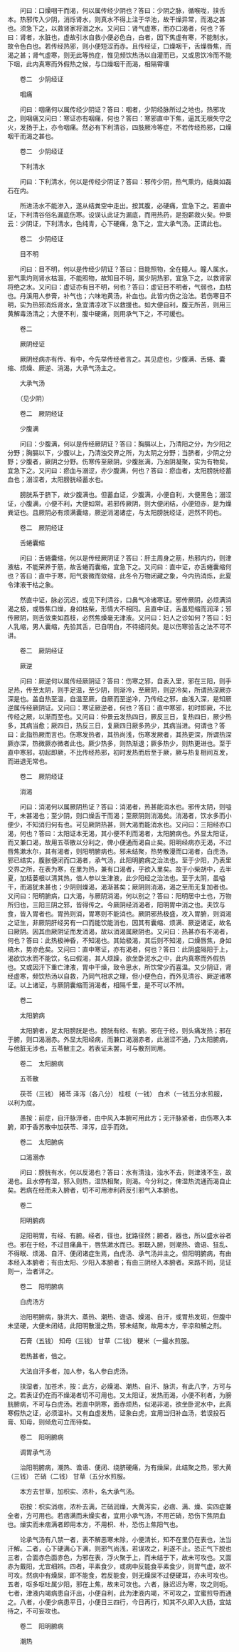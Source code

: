<!-- { "loadSidebar": true } -->
　　问曰：口燥咽干而渴，何以属传经少阴也？答曰：少阴之脉，循喉咙，挟舌本。热邪传入少阴，消烁肾水，则真水不得上注于华池，故干燥异常，而渴之甚也。须急下之，以救肾家将涸之水。又问曰：肾气虚寒，而亦口渴者，何也？答曰：肾者，水脏也，虚故引水自救小便必色白，白者，因下焦虚有寒，不能制水，故令色白也。若传经热邪，则小便短涩而赤。且传经证，口燥咽干，舌燥唇焦，而渴之甚；肾气虚寒，则无此等热症，惟见频饮热汤以自灌而已，又或思饮冷而不能下咽，此内真寒而外假热之候，与口燥咽干而渴，相隔霄壤

　　卷二　少阴经证

　　咽痛

　　问曰：咽痛何以属传经少阴证？答曰：咽者，少阴经脉所过之地也，热邪攻之，则咽痛又问曰：寒证亦有咽痛，何也？答曰：寒邪直中下焦，逼其无根失守之火，发扬于上，亦令咽痛。然必有下利清谷，四肢厥冷等症，不若传经热邪，口燥咽干而渴之甚也。

　　卷二　少阴经证

　　下利清水

　　问曰：下利清水，何以是传经少阴证？答曰：邪传少阴，热气熏灼，结粪如磊石在内。

　　所进汤水不能渗入，遂从结粪空中走出。按其腹，必硬痛，宜急下之。若直中证，下利清谷俗名漏底伤寒。设误认此证为漏底，而用热药，是抱薪救火矣。仲景云：少阴证，下利清水，色纯青，心下硬痛，急下之，宜大承气汤。正谓此也。

　　卷二　少阴经证

　　目不明

　　问曰：目不明，何以是传经少阴证？答曰：目能照物，全在瞳人。瞳人属水，邪气熏灼则肾水枯涸，不能照物，故知目不明，属少阴热邪，宜急下之，以救肾家将绝之水。又问曰：虚证亦有目不明，何也？答曰：虚证目不明者，气弱也，血枯也。丹溪用人参膏，补气也；六味地黄汤，补血也。此皆内伤之治法。若伤寒目不明，实为热邪消烁肾水，急宜清凉攻下以救援也。如大便自利，腹无所苦，则用三黄解毒汤清之；大便不利，腹中硬痛，则用承气下之，不可缓也。

　　卷二

　　厥阴经证

　　厥阴经病亦有传、有中，今先举传经者言之。其见症也，少腹满、舌蜷、囊缩、烦燥、厥逆、消渴，大承气汤主之。

　　大承气汤

　　（见少阴）

　　卷二　厥阴经证

　　少腹满

　　问曰：少腹满，何以是传经厥阴证？答曰：胸膈以上，乃清阳之分，为少阳之分野；胸膈以下，少腹以上，乃清浊交界之所，为太阴之分野；当脐者，少阴之分野；少腹者，厥阴之分野。伤寒传至厥阴，少腹胀满，乃浊阴凝聚，实为有物矣，宜急下之。又问曰：瘀血与溺涩，亦少腹满，何也？答曰：瘀血者，太阳膀胱经蓄血也；溺涩者，太阳膀胱经蓄水也。

　　膀胱系于脐下，故少腹满也。但蓄血证，少腹满，小便自利，大便黑色；溺涩证，小腹满，小便不利，大便如常。若邪传厥阴，则大便闭结，小便短赤，是为燥粪证也。且厥阴必有烦满囊缩，厥逆消渴诸症，与太阳膀胱经证，迥然不同也。

　　卷二　厥阴经证

　　舌蜷囊缩

　　问曰：舌蜷囊缩，何以是传经厥阴证？答曰：肝主周身之筋，热邪内灼，则津液枯，不能荣养于筋，故舌蜷而囊缩，宜急下之。又问曰：直中证，亦舌蜷囊缩何也？答曰：直中于寒，阳气衰微而敛缩，此冬令万物闭藏之象，今内热消烁，此夏令津液干枯之象。

　　然直中证，脉必沉迟，或见下利清谷，口鼻气冷诸寒证。邪传厥阴，必烦满消渴之极，或唇焦口燥，身如枯柴，形情大不相同。且直中证，舌虽短缩而润泽；邪传厥阴，则舌敛束如荔枝，必然焦燥毫无津液。又问曰：妇人之诊如何？答曰：妇人乳缩，男人囊缩，先验其舌，已自明白，不待细问矣。是以伤寒验舌之法不可不讲。

　　卷二　厥阴经证

　　厥逆

　　问曰：厥逆何以属传经厥阴证？答曰：伤寒之邪，自表入里，邪在三阳，则手足热，传至太阴，则手足温，至少阴，则渐冷，至厥阴，则逆冷矣，所谓热深厥亦深是也。盖自热至温，自温至厥，自厥而至逆冷，乃传经之邪，由浅入深，是知厥逆属传经厥阴证。又问曰：寒证厥逆者，何也？答曰：直中寒邪，初时即厥，不比传经之厥，以渐而至也。又问曰：仲景云发热四日，厥反三日，复热四日，厥少热多，其病当愈；厥四日，热反三日，复厥四日厥多热少，其病当进。何谓也？答曰：此指热厥而言也。伤寒发热者，其热尚浅，伤寒发厥者，其热更深，所谓热深厥亦深，热微厥亦微者此也。厥少热多，则热渐退；厥多热少，则热更进也。至于直中寒邪，初起即厥，不比传经热邪，初时发热而后至于厥，厥与热复相间互发，而进退无常也。

　　卷二　厥阴经证

　　消渴

　　问曰：消渴何以属厥阴热证？答曰：消渴者，热甚能消水也。邪传太阴，则嗌干，未甚渴也；至少阴，则口燥舌干而渴；至厥阴则消渴矣。消渴者，饮水多而小便少，不知消归何有也。可见厥阴热甚，则大渴而能消水也。又问曰：三阳经亦口渴，何也？答曰：太阳证本无渴，其小便不利而渴者，太阳腑病也。外显太阳证，而又兼口渴，故用五苓散以分利之，俾小便通而渴自止矣。阳明经病亦无渴，不过唇焦漱水尔，其有渴者，则阳明腑病也。邪未结聚，热势散漫而口渴者，白虎汤，邪已结实，腹胀便闭而口渴者，承气汤，此阳明腑病之治法也。至于少阳，乃表里交界之所，在表为寒，在里为热，兼有口渴者，乎欲入里矣。故于小柴胡中，去半夏，加栝蒌根以清其热，倍人参以生津液，此少阳经之治法也。至于太阴，虽嗌干，而渴犹未甚也；少阴则燥渴，渴渐甚矣；厥阴则消渴，渴之至而无复加者也。又问曰：阳明腑病，口大渴，与厥阴消渴，何以别之？答曰：阳明居中土也，万物所归也，三阳三阴之邪，皆得传之。今厥阴经消渴者，阳明胃中消之也。夫饮与食，皆入胃者也。胃热则消，胃寒则不能消也。厥阴邪热极盛，攻入胃腑，则消渴之证生，非厥阴肝经另有一口而能饮能消也，因其有囊缩、烦满、厥逆诸证，故名曰厥阴。因其由厥阴证而发消渴，故以消渴属厥阴也。又问曰：热甚亦有不渴者，何也？答曰：此热极神昏，不知渴也。其始极渴，其后则不知渴，口燥唇焦，身如槁木，势亦危矣。又问曰：直中寒证，亦有渴者，何也？答曰：此阴盛隔阳于上，渴欲饮水而不能饮，名曰假渴，其人烦躁，欲坐卧泥水之中，此内真寒而外假热也。又或因汗下重亡津液，胃中干燥，致令思水，所饮常少而喜温。又少阴证，肾经虚寒，频饮热汤以自救，乃同气相求之理，但小便色白，而外见清谷、厥逆诸寒证。以上诸证，与厥阴囊缩而消渴者，相隔千里，是不可以不辨。

　　卷二

　　太阳腑病

　　太阳腑者，足太阳膀胱是也。膀胱有经、有腑。邪在于经，则头痛发热；邪在于腑，则口渴溺赤。外显太阳经病，而兼口渴溺赤者，此溺涩不通，乃太阳腑病，与他脏无涉也，五苓散主之。若表证未罢，可与散剂同用。

　　卷二　太阳腑病

　　五苓散

　　茯苓（三钱） 猪苓 泽泻（各八分） 桂枝（一钱） 白术（一钱五分水煎服，以利为度。

　　愚按：前症，自汗脉浮者，由中风入本腑可用此方；无汗脉紧者，由伤寒入本腑，即于香苏散中加茯苓、泽泻，应手而效。

　　卷二　太阳腑病

　　口渴溺赤

　　问曰：膀胱有水，何以反渴也？答曰：水有清浊，浊水不去，则津液不生，故渴也。且水停有湿，邪入则热，湿热相聚，则渴。今分利之，俾湿热流通而渴自止矣。若病在经而未入腑者，切不可用渗利药反引邪气入本腑也。

　　卷二

　　阳明腑病

　　足阳明胃，有经、有腑。经者，径也，犹路径然；腑者，器也，所以盛水谷者也。邪在于经，不过目痛鼻干，唇焦漱水而已。邪既入腑，则潮热、谵语、狂乱、不得眠、烦渴、自汗、便闭诸症生焉，白虎汤、承气汤并主之。但阳明腑病，有由本经入本腑者；有由太阳、少阳入本腑者；有由三阴经入本腑者。来路不同，见证则一，治者详之。

　　卷二　阳明腑病

　　白虎汤方

　　治阳明腑病，脉洪大、蒸热、潮热、谵语、燥渴、自汗，或胃热发斑，但腹中未坚硬，大便未闭结，此阳明散漫之热，邪未结聚，故用本方，辛凉和解之剂。

　　石膏（五钱） 知母（三钱） 甘草（二钱） 粳米（一撮水煎服。

　　若热甚者，倍之。

　　大法自汗多者，加人参，名人参白虎汤。

　　挟湿者，加苍术，按：此方，必燥渴、潮热、自汗、脉洪，有此八字，方可与之。若表证仍在而不燥渴者切不可用也。又太阳证，发热而渴，小便不利者，为膀胱腑病，不可与白虎汤。若直中阴寒，面赤烦热，似渴非渴，欲坐卧泥水中，此真寒假热之证，必须温补。又有血虚发热，证象白虎，宜用当归补血汤，若误投石膏、知母，则倾危可立而待矣。

　　卷二　阳明腑病

　　调胃承气汤

　　治阳明腑病，潮热、谵语、便闭、绕脐硬痛，为有燥屎，此结聚之热，邪大黄（三钱） 芒硝（二钱） 甘草（五分水煎服。

　　本方去甘草，加枳实、浓朴，名大承气汤。

　　窃按：枳实消痞，浓朴去满，芒硝润燥，大黄泻实，必痞、满、燥、实四症兼全者，方可用也。若痞满而未燥实者，宜用小承气汤，不用芒硝，恐伤下焦阴血也。燥实而未痞满者即用本方，不用枳、朴，恐伤上焦阳气也。

　　论承气汤有八禁一者，表不解恶寒未除，小便清长，知不在里仍在表也，法当汗解。二者，心下硬满心下满，则邪气尚浅，若误攻之，利遂不止。恐正气下脱也三者，合面赤色面赤色，为邪在表，浮火聚于上，而未结于下，故未可攻也。又面赤为戴阳，尤宜细辨。四者，平素食少，或病中反能食平素食少，则胃气虚，故不可攻。然病中有燥屎，即不能食，若反能食，则无燥屎不过便硬耳，亦未可攻也。五者，呕多呕吐属少阳，邪在上焦，故未可攻也。六者，脉迟迟为寒，攻之则呃。七者，津液内竭病患自汗出，小便自利，此为津液内竭，不可攻之，宜蜜煎导而通之。八者，小便少病患平日，小便日三四行，今日再行，知其不久即入大肠，宜姑待之，不可妄攻也。

　　卷二　阳明腑病

　　潮热

